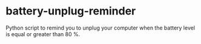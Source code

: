 # battery-unplug-reminder
Python script to remind you to unplug your computer when the battery level is equal or greater than 80 %.
